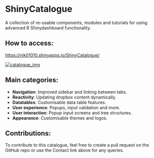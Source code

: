 # ShinyCatalogue


A collection of re-usable components, modules and tutorials for using advanced R Shinydashboard functionality.

## How to access:
https://nik01010.shinyapps.io/ShinyCatalogue/

<a href="https://i.ibb.co/pj74SQ3/catalogue.png" target="_blank"><img src="https://i.ibb.co/pj74SQ3/catalogue.png" alt="catalogue_img" border="0"></a>

## Main categories:
- **Navigation**: Improved sidebar and linking between tabs.
- **Reactivity**: Updating dropbox content dynamically.
- **Datatables**: Customisable data table features.
- **User experience**: Popups, input validation and more.
- **User interaction**: Popup input screens and tree structures.
- **Appearance**: Customisable themes and logos.

## Contributions:
To contribute to this catalogue, feel free to create a pull request on the GitHub repo or use the Contact link above for any queries.
